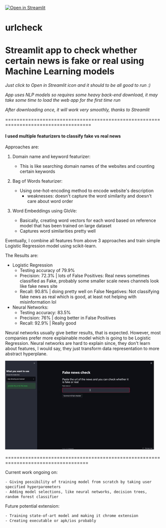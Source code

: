 [![Open in Streamlit](https://static.streamlit.io/badges/streamlit_badge_black_white.svg)](https://share.streamlit.io/amanovv/urlcheck/main/streamlit_run.py)

# urlcheck

# Streamlit app to check whether certain news is fake or real using Machine Learning models

*Just click to Open in Streamlit icon and it should to be all good to run :)*

*App uses NLP models so requires some heavy back-end download, it may take some time to load the web app for the first time run*

*After downloading once, it will work very smoothly, thanks to Streamlit*

====================================================================================

#### I used multiple featurizers to classify fake vs real news

Approaches are:

1. Domain name and keyword featurizer:

    - This is like searching domain names of the websites and counting certain keywords

2. Bag of Words featurizer:

    - Using one-hot-encoding method to encode website's description 
        - weaknesses: doesn't capture the word similarity and doesn't care about word order

3. Word Embeddings using GloVe:

    - Basically, creating word vectors for each word based on reference model that has been trained on large dataset
    - Captures word similarities pretty well

Eventually, I combine all features from above 3 approaches and train simple Logistic Regression model using scikit-learn.

The Results are:
- Logistic Regression
    - Testing accuracy of 79.9% 
    - Precision: 72.3% | lots of False Positives: Real news sometimes classified as Fake, probably some smaller scale news channels look like fake news site
    - Recall: 90.8%  | doing pretty well on False Negatives: Not classifying fake news as real which is good, at least not helping with misinformation lol
- Neural Networks:
    - Testing accuracy: 83.5%
    - Precision: 76% | doing better in False Positives
    - Recall: 92.9% | Really good

Neural networks usually give better results, that is expected. However, most companies prefer more explainable model which is going to be Logistic Regression. Neural networks are hard to explain since, they don't learn about features, I would say, they just transform data representation to more abstract hyperplane.


![Example use](demo_final.gif)

===================================================================================

Current work ongoing on:

    - Giving possibility of training model from scratch by taking user specified hyperparemeters
    - Adding model selections, like neural networks, decision trees, random forest classifier

Future potential extension:

    - Training state-of-art model and making it chrome extension
    - Creating executable or apk/ios probably
